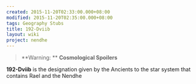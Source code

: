 ```yaml
---
created: 2015-11-20T02:33:00.000+08:00
modified: 2015-11-20T02:35:00.000+08:00
tags: Geography Stubs
title: 192-Dviib
layout: wiki
project: nendhe
---
```


> 
> **Warning: ** __Cosmological Spoilers__
> 
**192-Dviib** is the designation given by the Ancients to the star system that contains Rael and the Nendhe
